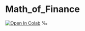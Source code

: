 # Math_of_Finance
[![Open In Colab](https://colab.research.google.com/assets/colab-badge.svg)](https://colab.research.google.com/github/Stephen-Robbins/Math_of_Finance/blob/main/Discussion_Week_5_Wednesday.ipynb)
‰